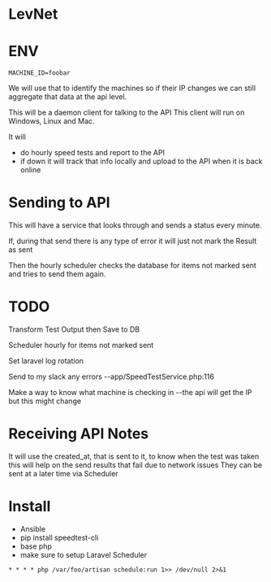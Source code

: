 # LevNet

# ENV

~~~
MACHINE_ID=foobar
~~~

We will use that to identify the machines so if their IP changes we can still
aggregate that data at the api level.


This will be a daemon client for talking to the API
This client will run on Windows, Linux and Mac.

It will

  * do hourly speed tests and report to the API
  * if down it will track that info locally and upload to the API when it is back online


# Sending to API

This will have a service that looks through and sends a status every minute.

If, during that send there is any type of error it will just not mark the Result as sent

Then the hourly scheduler checks the database for items not marked sent and
tries to send them again.

# TODO

Transform Test Output then Save to DB

Scheduler hourly for items not marked sent

Set laravel log rotation

Send to my slack any errors
--app/SpeedTestService.php:116

Make a way to know what machine is checking in
--the api will get the IP but this might change

# Receiving API Notes

It will use the created_at, that is sent to it, to know when the test was taken
this will help on the send results that fail due to network issues
They can be sent at a later time via Scheduler

# Install

  * Ansible
  * pip install speedtest-cli
  * base php
  * make sure to setup Laravel Scheduler

~~~
* * * * php /var/foo/artisan schedule:run 1>> /dev/null 2>&1
~~~

